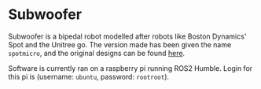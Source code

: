# Subwoofer

Subwoofer is a bipedal robot modelled after robots like Boston Dynamics' Spot and the Unitree go.
The version made has been given the name `spotmicro`, and the original designs can be found [here](https://gitlab.com/public-open-source/spotmicroai).

Software is currently ran on a raspberry pi running ROS2 Humble. Login for this pi is (username: `ubuntu`, password: `rootroot`).